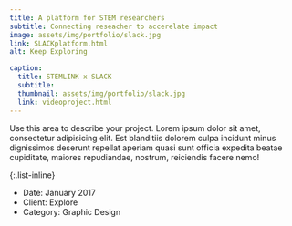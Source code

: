 ```yaml
---
title: A platform for STEM researchers
subtitle: Connecting reseacher to accerelate impact 
image: assets/img/portfolio/slack.jpg
link: SLACKplatform.html
alt: Keep Exploring

caption:
  title: STEMLINK x SLACK
  subtitle: 
  thumbnail: assets/img/portfolio/slack.jpg
  link: videoproject.html
---
```

Use this area to describe your project. Lorem ipsum dolor sit amet, consectetur adipisicing elit. Est blanditiis dolorem culpa incidunt minus dignissimos deserunt repellat aperiam quasi sunt officia expedita beatae cupiditate, maiores repudiandae, nostrum, reiciendis facere nemo!

{:.list-inline}
- Date: January 2017
- Client: Explore
- Category: Graphic Design

